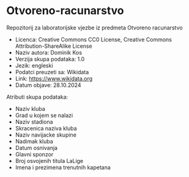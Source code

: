 # Otvoreno-racunarstvo

Repozitorij za laboratorijske vjezbe iz predmeta Otvoreno racunarstvo

- Licenca:  Creative Commons CC0 License,   Creative Commons Attribution-ShareAlike License  
- Naziv autora: Dominik Kos  
- Verzija skupa podataka: 1.0  
- Jezik: engleski  
- Podatci preuzeti sa: Wikidata  
- Link: https://www.wikidata.org  
- Datum objave: 28.10.2024  

Atributi skupa podataka:
- Naziv kluba  
- Grad u kojem se nalazi  
- Naziv stadiona  
- Skracenica naziva kluba  
- Naziv navijacke skupine  
- Nadimak kluba  
- Datum osnivanja  
- Glavni sponzor
- Broj osvojenih titula LaLige  
- Imena i prezimena trenutnih kapetana  
